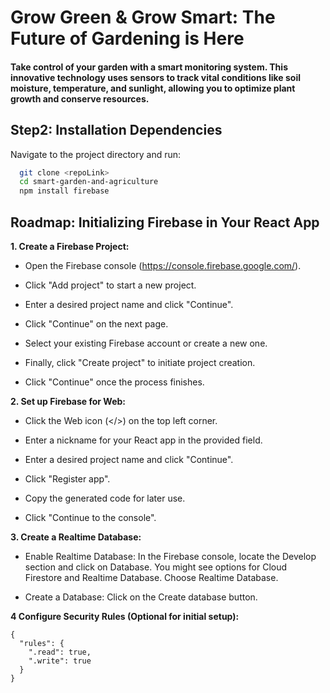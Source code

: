 
#  Grow Green & Grow Smart: The Future of Gardening is Here

#### Take control of your garden with a smart monitoring system. This innovative technology uses sensors to track vital conditions like soil moisture, temperature, and sunlight, allowing you to optimize plant growth and  conserve resources.
## Step2: Installation Dependencies

Navigate to the project directory and run:

```bash
  git clone <repoLink>
  cd smart-garden-and-agriculture
  npm install firebase
```
    
## Roadmap: Initializing Firebase in Your React App

**1. Create a Firebase Project:**

- Open the Firebase console (https://console.firebase.google.com/).

- Click "Add project" to start a new project.

- Enter a desired project name and click "Continue".

- Click "Continue" on the next page.

- Select your existing Firebase account or create a new one.

- Finally, click "Create project" to initiate project creation.

- Click "Continue" once the process finishes.

**2. Set up Firebase for Web:**

- Click the Web icon (</>) on the top left corner.

- Enter a nickname for your React app in the provided field.

- Enter a desired project name and click "Continue".

- Click "Register app".

- Copy the generated code for later use.

- Click "Continue to the console".


**3. Create a Realtime Database:**

- Enable Realtime Database:  In the Firebase console, locate the Develop section and click on Database. You might see options for Cloud Firestore and Realtime Database. Choose Realtime Database.

- Create a Database: Click on the Create database button.

**4 Configure Security Rules (Optional for initial setup):**

```
{
  "rules": {
    ".read": true,
    ".write": true
  }
}
```






